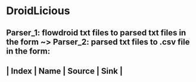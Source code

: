 # DroidLicious

Parser_1: flowdroid txt files to parsed txt files in the form <src> ~> <snk>
Parser_2: parsed txt files to .csv file in the form:
--------------------------------
| Index | Name | Source | Sink |
--------------------------------
